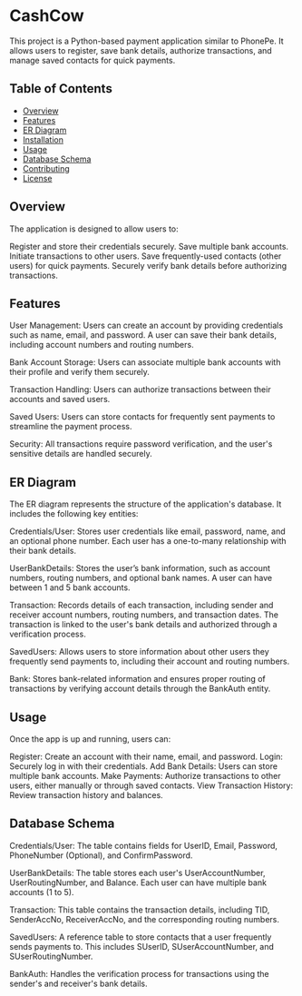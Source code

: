 # CashCow

This project is a Python-based payment application similar to PhonePe. It allows users to register, save bank details, authorize transactions, and manage saved contacts for quick payments. 


## Table of Contents
- [Overview](#overview)
- [Features](#features)
- [ER Diagram](#er-diagram)
- [Installation](#installation)
- [Usage](#usage)
- [Database Schema](#database-schema)
- [Contributing](#contributing)
- [License](#license)

## Overview

The application is designed to allow users to:

Register and store their credentials securely.
Save multiple bank accounts.
Initiate transactions to other users.
Save frequently-used contacts (other users) for quick payments.
Securely verify bank details before authorizing transactions.

## Features

User Management: Users can create an account by providing credentials such as name, email, and password. A user can save their bank details, including account numbers and routing numbers.

Bank Account Storage: Users can associate multiple bank accounts with their profile and verify them securely.

Transaction Handling: Users can authorize transactions between their accounts and saved users.

Saved Users: Users can store contacts for frequently sent payments to streamline the payment process.

Security: All transactions require password verification, and the user's sensitive details are handled securely.

## ER Diagram

The ER diagram represents the structure of the application's database. It includes the following key entities:

Credentials/User: Stores user credentials like email, password, name, and an optional phone number. Each user has a one-to-many relationship with their bank details.

UserBankDetails: Stores the user’s bank information, such as account numbers, routing numbers, and optional bank names. A user can have between 1 and 5 bank accounts.

Transaction: Records details of each transaction, including sender and receiver account numbers, routing numbers, and transaction dates. The transaction is linked to the user's bank details and authorized through a verification process.

SavedUsers: Allows users to store information about other users they frequently send payments to, including their account and routing numbers.

Bank: Stores bank-related information and ensures proper routing of transactions by verifying account details through the BankAuth entity.

## Usage

Once the app is up and running, users can:

Register: Create an account with their name, email, and password.
Login: Securely log in with their credentials.
Add Bank Details: Users can store multiple bank accounts.
Make Payments: Authorize transactions to other users, either manually or through saved contacts.
View Transaction History: Review transaction history and balances.

## Database Schema

Credentials/User: The table contains fields for UserID, Email, Password, PhoneNumber (Optional), and ConfirmPassword.

UserBankDetails: The table stores each user's UserAccountNumber, UserRoutingNumber, and Balance. Each user can have multiple bank accounts (1 to 5).

Transaction: This table contains the transaction details, including TID, SenderAccNo, ReceiverAccNo, and the corresponding routing numbers.

SavedUsers: A reference table to store contacts that a user frequently sends payments to. This includes SUserID, SUserAccountNumber, and SUserRoutingNumber.

BankAuth: Handles the verification process for transactions using the sender's and receiver's bank details.

